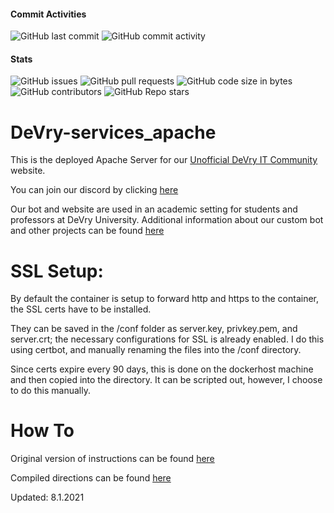 #### Commit Activities
![GitHub last commit](https://img.shields.io/github/last-commit/Unofficial-Devry-IT/DeVry-apache-host?label=Last%20Commit)
![GitHub commit activity](https://img.shields.io/github/commit-activity/m/Unofficial-Devry-IT/DeVry-apache-host?label=Commit%20Activity)

#### Stats
![GitHub issues](https://img.shields.io/github/issues/Unofficial-Devry-IT/DeVry-apache-host?label=Issues)
![GitHub pull requests](https://img.shields.io/github/issues-pr/Unofficial-Devry-IT/DeVry-apache-host?label=PRs)
![GitHub code size in bytes](https://img.shields.io/github/languages/code-size/Unofficial-Devry-IT/DeVry-apache-host?label=Size)
![GitHub contributors](https://img.shields.io/github/contributors/Unofficial-Devry-IT/DeVry-apache-host)
![GitHub Repo stars](https://img.shields.io/github/stars/Unofficial-Devry-IT/DeVry-apache-host?label=Stars)

# DeVry-services_apache
This is the deployed Apache Server for our [Unofficial DeVry IT Community](https://www.unofficialdevrycom.dev) website.
 
You can join our discord by clicking [here](https://discord.io/unofficial-DevryIT)

Our bot and website are used in an academic setting for students and professors at DeVry University.
Additional information about our custom bot and other projects can be found [here](https://github.com/Unofficial-Devry-IT)

# SSL Setup:
By default the container is setup to forward http and https to the container, the SSL certs have to be installed.

They can be saved in the /conf folder as server.key, privkey.pem, and server.crt; the necessary configurations for SSL is already enabled.
I do this using certbot, and manually renaming the files into the /conf directory.

Since certs expire every 90 days, this is done on the dockerhost machine and then copied into the directory. It can be scripted out, however, I choose to do this manually.

# How To
Original version of instructions can be found [here](https://lightsail.aws.amazon.com/ls/docs/en_us/articles/amazon-lightsail-using-lets-encrypt-certificates-with-wordpress)

Compiled directions can be found [here](https://www.traveryates.com/adding-ssl-cert-to-apache-container/)

Updated: 8.1.2021
